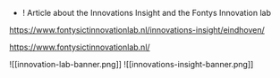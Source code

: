 
- ! Article about the Innovations Insight and the Fontys Innovation lab

https://www.fontysictinnovationlab.nl/innovations-insight/eindhoven/

https://www.fontysictinnovationlab.nl/

![[innovation-lab-banner.png]]
![[innovations-insight-banner.png]]





